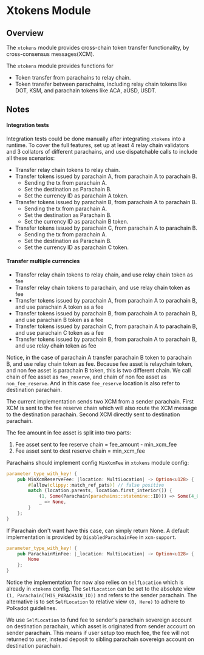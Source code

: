 # Xtokens Module

## Overview

The `xtokens` module provides cross-chain token transfer functionality, by cross-consensus messages(XCM).

The `xtokens` module provides functions for
- Token transfer from parachains to relay chain.
- Token transfer between parachains, including relay chain tokens like DOT,
  KSM, and parachain tokens like ACA, aUSD, USDT.

## Notes

#### Integration tests

Integration tests could be done manually after integrating `xtokens` into a runtime. To cover the full features, set up at least 4 relay chain validators and 3 collators of different parachains, and use dispatchable calls to include all these scenarios:

- Transfer relay chain tokens to relay chain.
- Transfer tokens issued by parachain A, from parachain A to parachain B.
  - Sending the tx from parachain A.
  - Set the destination as Parachain B.
  - Set the currency ID as parachain A token.
- Transfer tokens issued by parachain B, from parachain A to parachain B.
  - Sending the tx from parachain A.
  - Set the destination as Parachain B.
  - Set the currency ID as parachain B token.
- Transfer tokens issued by parachain C, from parachain A to parachain B.
  - Sending the tx from parachain A.
  - Set the destination as Parachain B.
  - Set the currency ID as parachain C token.


#### Transfer multiple currencies

- Transfer relay chain tokens to relay chain, and use relay chain token as fee
- Transfer relay chain tokens to parachain, and use relay chain token as fee
- Transfer tokens issued by parachain A, from parachain A to parachain B, and use parachain A token as a fee
- Transfer tokens issued by parachain B, from parachain A to parachain B, and use parachain B token as a fee
- Transfer tokens issued by parachain C, from parachain A to parachain B, and use parachain C token as a fee
- Transfer tokens issued by parachain B, from parachain A to parachain B, and use relay chain token as fee

Notice, in the case of parachain A transfer parachain B token to parachain B, and use relay chain token as fee. Because fee asset is relaychain token, and non fee asset is parachain B token, this is two different chain. We call chain of fee asset as `fee_reserve`, and chain of non fee asset as `non_fee_reserve`. And in this case `fee_reserve` location is also refer to destination parachain.

The current implementation sends two XCM from a sender parachain. First XCM is sent to the fee reserve chain which will also route the XCM message to the destination parachain. Second XCM directly sent to destination parachain. 

The fee amount in fee asset is split into two parts:
1. Fee asset sent to fee reserve chain = fee_amount - min_xcm_fee
2. Fee asset sent to dest reserve chain = min_xcm_fee

Parachains should implement config `MinXcmFee` in `xtokens` module config:

```rust
parameter_type_with_key! {
	pub MinXcmReserveFee: |location: MultiLocation| -> Option<u128> {
		#[allow(clippy::match_ref_pats)] // false positive
		match (location.parents, location.first_interior()) {
			(1, Some(Parachain(parachains::statemine::ID))) => Some(4_000_000_000),
			_ => None,
		}
	};
}
```

If Parachain don't want have this case, can simply return None. A default implementation is provided by `DisabledParachainFee` in `xcm-support`.

```rust
parameter_type_with_key! {
	pub ParachainMinFee: |_location: MultiLocation| -> Option<u128> {
		None
	};
}
```

Notice the implementation for now also relies on `SelfLocation` which is already in `xtokens` config. The `SelfLocation` can be set to the absolute view `(1, Parachain(THIS_PARACHAIN_ID))` and refers to the sender parachain. The alternative is to set `SelfLocation` to relative view `(0, Here)` to adhere to Polkadot guidelines.

We use `SelfLocation` to fund fee to sender's parachain sovereign account on destination parachain, which asset is originated from sender account on sender parachain. This means if user setup too much fee, the fee will not returned to user, instead deposit to sibling parachain sovereign account on destination parachain.
